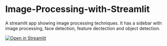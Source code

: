 # Image-Processing-with-Streamlit
A streamlit app showing image processing techniques.
It has a sidebar with image processing, face detection, feature dectection and object detection.

[![Open in Streamlit](https://static.streamlit.io/badges/streamlit_badge_black_white.svg)](https://share.streamlit.io/aniketwattamwar/image-processing-with-streamlit/main/main.py)

